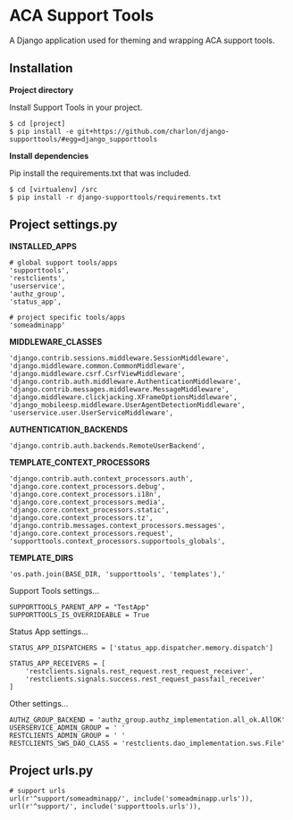 ACA Support Tools
=================

A Django application used for theming and wrapping ACA support tools.

Installation
------------

**Project directory**

Install Support Tools in your project.

    $ cd [project]
    $ pip install -e git+https://github.com/charlon/django-supporttools/#egg=django_supporttools

**Install dependencies**

Pip install the requirements.txt that was included.

    $ cd [virtualenv] /src
    $ pip install -r django-supporttools/requirements.txt
 
Project settings.py
------------------

**INSTALLED_APPS**

    # global support tools/apps
    'supporttools',
    'restclients',
    'userservice',
    'authz_group',
    'status_app',
    
    # project specific tools/apps
    'someadminapp'

**MIDDLEWARE_CLASSES**
    
    'django.contrib.sessions.middleware.SessionMiddleware',
    'django.middleware.common.CommonMiddleware',
    'django.middleware.csrf.CsrfViewMiddleware',
    'django.contrib.auth.middleware.AuthenticationMiddleware',
    'django.contrib.messages.middleware.MessageMiddleware',
    'django.middleware.clickjacking.XFrameOptionsMiddleware',
    'django_mobileesp.middleware.UserAgentDetectionMiddleware',
    'userservice.user.UserServiceMiddleware',

**AUTHENTICATION_BACKENDS**

    'django.contrib.auth.backends.RemoteUserBackend',

**TEMPLATE_CONTEXT_PROCESSORS**
    
    'django.contrib.auth.context_processors.auth',
    'django.core.context_processors.debug',
    'django.core.context_processors.i18n',
    'django.core.context_processors.media',
    'django.core.context_processors.static',
    'django.core.context_processors.tz',
    'django.contrib.messages.context_processors.messages',
    'django.core.context_processors.request',
    'supporttools.context_processors.supportools_globals',

**TEMPLATE_DIRS**

    'os.path.join(BASE_DIR, 'supporttools', 'templates'),'

Support Tools settings...

    SUPPORTTOOLS_PARENT_APP = "TestApp"
    SUPPORTTOOLS_IS_OVERRIDEABLE = True

Status App settings...

    STATUS_APP_DISPATCHERS = ['status_app.dispatcher.memory.dispatch']

    STATUS_APP_RECEIVERS = [
        'restclients.signals.rest_request.rest_request_receiver',
        'restclients.signals.success.rest_request_passfail_receiver'
    ]
    
Other settings...
    
    AUTHZ_GROUP_BACKEND = 'authz_group.authz_implementation.all_ok.AllOK'       
    USERSERVICE_ADMIN_GROUP = ' '
    RESTCLIENTS_ADMIN_GROUP = ' '
    RESTCLIENTS_SWS_DAO_CLASS = 'restclients.dao_implementation.sws.File'

Project urls.py
---------------
    # support urls
    url(r'^support/someadminapp/', include('someadminapp.urls')),
    url(r'^support/', include('supporttools.urls')),
